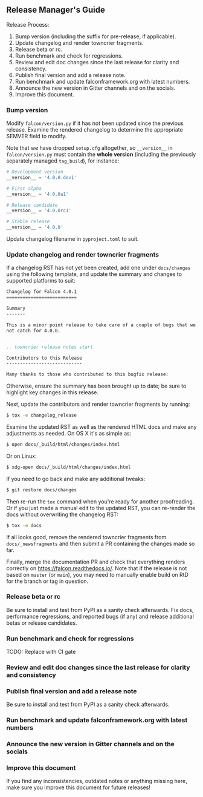 ## Release Manager's Guide

Release Process:

1. Bump version (including the suffix for pre-release, if applicable).
2. Update changelog and render towncrier fragments.
3. Release beta or rc.
4. Run benchmark and check for regressions.
5. Review and edit doc changes since the last release for clarity and consistency.
6. Publish final version and add a release note.
7. Run benchmark and update falconframework.org with latest numbers.
8. Announce the new version in Gitter channels and on the socials.
9. Improve this document.

### Bump version

Modify `falcon/version.py` if it has not been updated since the previous
release. Examine the rendered changelog to determine the appropriate SEMVER
field to modify.

Note that we have dropped `setup.cfg` altogether, so `__version__` in
`falcon/version.py` must contain the **whole version**
(including the previously separately managed `tag_build`), for instance:
```python
# Development version
__version__ = '4.0.0.dev1'

# First alpha
__version__ = '4.0.0a1'

# Release candidate
__version__ = '4.0.0rc1'

# Stable release
__version__ = '4.0.0'
```

Update changelog filename in `pyproject.toml` to suit.

### Update changelog and render towncrier fragments

If a changelog RST has not yet been created, add one under `docs/changes` using
the following template, and update the summary and changes to supported
platforms to suit:

```rst
Changelog for Falcon 4.0.1
==========================

Summary
-------

This is a minor point release to take care of a couple of bugs that we did
not catch for 4.0.0.


.. towncrier release notes start

Contributors to this Release
----------------------------

Many thanks to those who contributed to this bugfix release:

```

Otherwise, ensure the summary has been brought up to date; be sure to highlight
key changes in this release.

Next, update the contributors and render towncrier fragments by running:

```sh
$ tox -e changelog_release
```

Examine the updated RST as well as the rendered HTML docs and make any
adjustments as needed. On OS X it's as simple as:

```sh
$ open docs/_build/html/changes/index.html
```

Or on Linux:

```sh
$ xdg-open docs/_build/html/changes/index.html
```

If you need to go back and make any additional tweaks:

```sh
$ git restore docs/changes
```

Then re-run the `tox` command when you're ready for another
proofreading. Or if you just made a manual edit to the updated RST,
you can re-render the docs without overwriting the changelog RST:

```sh
$ tox -e docs
```

If all looks good, remove the rendered towncrier fragments from
`docs/_newsfragments` and then submit a PR containing the changes made so far.

Finally, merge the documentation PR and check that everything renders correctly
on https://falcon.readthedocs.io/. Note that if the release is not based on
`master` (or `main`), you may need to manually enable build on RtD for the
branch or tag in question.

### Release beta or rc

Be sure to install and test from PyPI as a sanity check afterwards. Fix docs,
performance regressions, and reported bugs (if any) and release additional
betas or release candidates.

### Run benchmark and check for regressions

TODO: Replace with CI gate

### Review and edit doc changes since the last release for clarity and consistency

### Publish final version and add a release note

Be sure to install and test from PyPI as a sanity check afterwards.

### Run benchmark and update falconframework.org with latest numbers

### Announce the new version in Gitter channels and on the socials

### Improve this document

If you find any inconsistencies, outdated notes or anything missing here, make
sure you improve this document for future releases!
